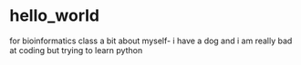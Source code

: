 # hello_world
for bioinformatics class
a bit about myself- i have a dog and i am really bad at coding but trying to learn python
